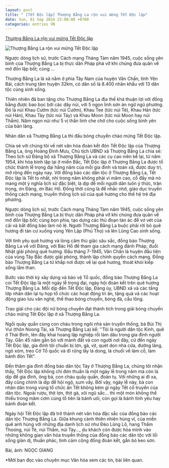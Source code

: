```yaml
---
layout: post
title: " [Tết Độc lập] Thượng Bằng La rộn vui mừng Tết Độc lập"
date: Sun, 01 Sep 2024 23:00:00 +0700
categories: entries VN
---
```

[Thượng Bằng La rộn vui mừng Tết Độc lập](https://www.qdnd.vn/van-hoa/doi-song/thuong-bang-la-ron-vui-mung-tet-doc-lap-792039)

![Thượng Bằng La rộn vui mừng Tết Độc lập](https://file3.qdnd.vn/data/images/0/2024/09/01/upload_2235/12.jpg?w=400)

Ngược dòng lịch sử, trước Cách mạng Tháng Tám năm 1945, cuộc sống yên bình của Thượng Bằng La bị thực dân Pháp phá vỡ khi chúng đưa quân về mở đồn lập bốt; cùng ...

Thượng Bằng La là xã nằm ở phía Tây Nam của huyện Văn Chấn, tỉnh Yên Bái, cách trung tâm huyện 32km, có dân số là 8.400 nhân khẩu với 13 dân tộc cùng sinh sống.

Thiên nhiên đã ban tặng cho Thượng Bằng La địa thế khá thuận lợi với đồng bằng được bao bọc bởi các dãy núi, với 5 ngọn linh sơn án ngữ ngũ phương. Đó là núi Khau Cướm (tức núi Cướm), Khau Tee (tức núi Tè), Khau Hán (tức núi Hán), Khau Tày (tức núi Tày) và Khau Moon (tức núi Moon hay núi Thắm). Năm ngọn núi như 5 vị thần linh che chở cho cuộc sống bình yên của bản làng.

Nhân dân xã Thượng Bằng La thi đấu bóng chuyền chào mừng Tết Độc lập.

Chia sẻ với chúng tôi về nét văn hóa đoàn kết đón Tết Độc lập của Thượng Bằng La, ông Hoàng Đình Mưu, Chủ tịch UBND xã Thượng Bằng La chia sẻ: Theo lịch sử Đảng bộ xã Thượng Bằng La và các cụ cao niên kể lại, từ năm 1954, khi hòa bình lập lại ở miền Bắc, Tết Độc lập ở Thượng Bằng La được tổ chức thành lễ trọng đại hằng năm của mỗi gia đình và toàn xã, được duy trì, mở rộng đến ngày nay. Với đồng bào các dân tộc ở Thượng Bằng La, Tết Độc lập là Tết to nhất, nhì trong năm không phải vì mâm cao, cỗ đầy mà nó mang một ý nghĩa lịch sử đặc biệt, là dịp để mỗi người dân luôn ý thức, trân trọng, ơn Đảng, ơn Bác Hồ. Đồng thời cũng là để nhắc nhở, giáo dục truyền thống cách mạng, truyền thống lịch sử của quê hương cho thế hệ trẻ địa phương.

Ngược dòng lịch sử, trước Cách mạng Tháng Tám năm 1945, cuộc sống yên bình của Thượng Bằng La bị thực dân Pháp phá vỡ khi chúng đưa quân về mở đồn lập bốt; cùng bọn phìa, tạo dựng các thủ đoạn tàn ác để vơ vét của cải và bắt đồng bào làm nô lệ. Người Thượng Bằng La buộc phải rời bỏ quê hương đi tản cư xuống vùng Yên Lập (Phú Thọ) và lên Lũng Cao sinh sống.

Với tình yêu quê hương và lòng căm thù giặc sâu sắc, đồng bào Thượng Bằng La về với Đảng, với Bác Hồ để tham gia cách mạng đánh Pháp, đuổi Nhật giải phóng quê hương. Đầu tháng 7-1945, Văn Chấn là huyện đầu tiên của vùng Tây Bắc được giải phóng, thành lập chính quyền cách mạng. Đồng bào Thượng Bằng La từ khắp nơi được về lại quê hương, thoát khỏi kiếp sống lầm than.

Bước vào thời kỳ xây dựng và bảo vệ Tổ quốc, đồng bào Thượng Bằng La coi Tết Độc lập là một ngày lễ trọng đại, ngày hội đoàn kết trên quê hương Thượng Bằng La. Mỗi dịp đến Tết Độc lập, Đảng ủy, UBND xã và các tầng lớp nhân dân lại tụ họp tổ chức các hoạt động tri ân, tặng quà và các hoạt động giao lưu văn nghệ, thể thao bóng chuyền, bóng đá, cầu lông.

Trao giải cho các đội nữ bóng chuyền đạt thành tích trong giải bóng chuyền chào mừng Tết Độc lập ở xã Thượng Bằng La.

Ngồi quây quần cùng con cháu trong ngôi nhà sàn truyền thống, bà Bùi Thị Vui (thôn Noong Tài, xã Thượng Bằng La) kể: ''Tôi là người dân tộc Kinh, quê ở Thái Bình, lên đây khai hoang lập nghiệp rồi làm dâu trong gia đình người Tày. Gần 45 năm gắn bó với mảnh đất và con người nơi đây, cứ đến ngày Tết Độc lập, gia đình tôi chuẩn bị lợn, gà, vịt, quét dọn nhà cửa, đường làng, ngõ xóm, treo Cờ Tổ quốc và đi rừng lấy lá dong, lá chuối về làm cỗ, làm bánh đón Tết".

Đến thăm gia đình đồng bào dân tộc Tày ở Thượng Bằng La, chúng tôi nhận thấy, Tết Độc lập không chỉ đơn thuần là một ngày lễ trong năm mà còn là dịp để gia đình, ông bà, con cháu quây quần, đoàn tụ. Với những ai đi xa, đây cũng chính là dịp để hội ngộ, sum vầy. Bởi vậy, ngày lễ này, bà con nhân dân trong vùng tổ chức ăn Tết không kém gì ngày Tết cổ truyền của dân tộc. Ngoài rượu, thịt lợn, thịt gà, xôi ngũ sắc... thì một món không thể thiếu trong mâm cơm cúng tổ tiên là bánh uôi, còn gọi là bánh tình yêu hay bánh đoàn kết.

Ngày hội Tết Độc lập đã trở thành nét văn hóa đặc sắc của đồng bào các dân tộc Thượng Bằng La. Giữa khung cảnh thiên nhiên hùng vĩ, của miền quê anh hùng với những địa danh lịch sử như Đèo Lũng Lô, hang Thẩm Thoóng, núi Tè, núi Thắm, núi Tày..., du khách còn được hòa mình vào những không gian văn hóa truyền thống của đồng bào các dân tộc với lối sống giản dị, thuần phác, tình cảm cộng đồng đoàn kết, gắn bó keo sơn.

Bài, ảnh: NGỌC GIANG

*Mời bạn đọc vào chuyên mục Văn hóa xem các tin, bài liên quan.

